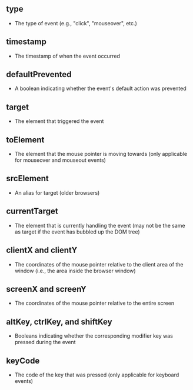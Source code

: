 ## type
- The type of event (e.g., "click", "mouseover", etc.)

## timestamp
- The timestamp of when the event occurred

## defaultPrevented
- A boolean indicating whether the event's default action was prevented

## target
- The element that triggered the event

## toElement
- The element that the mouse pointer is moving towards (only applicable for mouseover and mouseout events)

## srcElement
- An alias for target (older browsers)

## currentTarget
- The element that is currently handling the event (may not be the same as target if the event has bubbled up the DOM tree)

## clientX and clientY
- The coordinates of the mouse pointer relative to the client area of the window (i.e., the area inside the browser window)

## screenX and screenY
- The coordinates of the mouse pointer relative to the entire screen

## altKey, ctrlKey, and shiftKey
- Booleans indicating whether the corresponding modifier key was pressed during the event

## keyCode
- The code of the key that was pressed (only applicable for keyboard events)